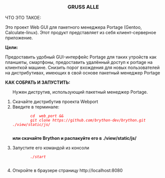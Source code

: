 <div style="text-align: left;">
						<h3 align="center">GRUSS ALLE</h3>

</b>ЧТО  ЭТО  ТАКОЕ:</b>
<p>
Это проект Web GUI для  пакетного менеджера Portage (Gentoo, Calculate-linux).
Этот продукт представляет из себя клиент-серверное приложение.</p>
<b>Цели:</b>
<p>
Предоставить удобный GUI-интерфейс Portage для таких утройств как планшеты, смартфоны,
предоставить удалённый доступ к portage на клиенткой машине.
Снизить порог вхождения для новых пользователей на дистрибутивах, имеющих в свой основе пакетный менеджер Portage</p>



<b>КАК СОБРАТЬ И ЗАПУСТИТЬ:</b>
<ol>
<p>Нужен диструтив, использующий пакетный менеджер Portage.</p>
<li>Скачайте дистрибутив проекта Webport</li>
<li>Введите в терминале:</li>
	<code>
		<i style="color: red;">cd  web_pоrt &&
		git clone https://github.com/brython-dev/brython.git ./view/static/js/ </i> 
	</code>
	<p>
	<b> или скачайте Brython  и распакуйте его в ./view/static/js/ </b>
	<p>
<li>Запустите его командой из консоли 
	<code>
		<i style="color: red;">
		./start</li> </i> </code>
	<p>
<li>Откройте в браузере страницу http://localhost:8080</li>
</ol>
<div>

